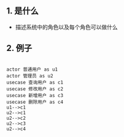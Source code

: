 ## 1. 是什么
- 描述系统中的角色以及每个角色可以做什么
## 2. 例子

```puml

actor 普通用户 as u1
actor 管理员 as u2
usecase 查询用户 as c1
usecase 修改用户 as c2
usecase 新增用户 as c3
usecase 删除用户 as c4
u1-->c1
u2-->c1
u2-->c2
u2-->c3
u2-->c4

```